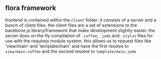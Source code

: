 flora framework
---------------

frontend is contained within the `client` folder.  it consists of a server and a bunch of client files.  the client files are a set of extensions to the backbone.js library/framework that make development slightly easier.  the server does on the fly compilation of `.coffee`, `.jade` and `.stylus` files for use with the requirejs module system.  this allows us to request files like 'view/main' and 'template/main' and have the first resolve to `view/main.coffee` and the second resolve to `template/main.jade` 